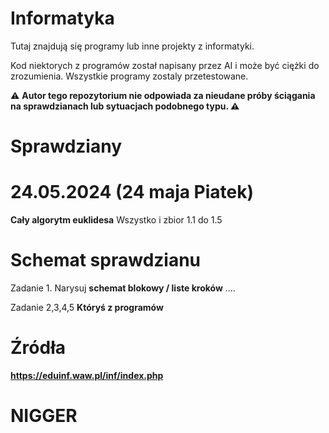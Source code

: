 # Informatyka
Tutaj znajdują się programy lub inne projekty z informatyki.

Kod niektorych z programów został napisany przez AI i może być ciężki do zrozumienia. Wszystkie programy zostaly przetestowane.

:warning: **Autor tego repozytorium nie odpowiada za nieudane próby ściągania na sprawdzianach lub sytuacjach podobnego typu. :warning:**
# Sprawdziany

<!-- Kazdy sprawdzian na godzinę 5 zadan jeden obowiązkowy lub dwa z algorytmow, 2 z c++ i 2 z pythona -->

<!-- # 05.03.2024  (5 marca Wtorek) -->
<!--  **Liczby pierwsze i złożone** -->
<!--  Zestawy zadań: Operacje wyjscia wejscia, instrukcje warunkowe -->
<!-- # 19.03.2024  (19 marca Wtorek) -->
<!-- **Sito Erastotenesa** (Pierwsze 3 pdfy bez sita atkina Bernsteina) i wszystko co wczesniej, z zadań 1.1 do 1.3 -->
<!-- # 19.04.2024 (19 kwietnia Piątek)
**Liczby + sito + dzialania w systemach innych niz dziesietny do pierwszego programu z odejmowania**,bez Millera rabina i Fermata z zadan 1.1 do 1.4 -->
# 24.05.2024 (24 maja Piatek) 
**Cały algorytm euklidesa**  Wszystko i zbior 1.1 do 1.5

# Schemat sprawdzianu

Zadanie 1. Narysuj **schemat blokowy / liste kroków** ....

Zadanie 2,3,4,5 **Któryś z programów** 

# Źródła
**https://eduinf.waw.pl/inf/index.php**
# NIGGER
